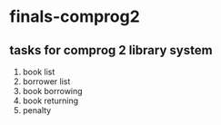 # finals-comprog2
## tasks for comprog 2 library system
1. book list 
2. borrower list
3. book borrowing
4. book returning
5. penalty
